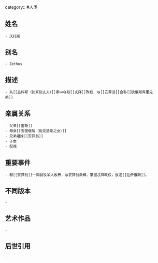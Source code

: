 category:: #人类
## 姓名
	- 仄托斯
## 别名
	- Zethus
## 描述
	- 从[[吕科斯（狄耳刻丈夫）]]手中夺取[[忒拜]]政权，与[[安菲翁]]合称[[狄俄斯库里兄弟]]
## 亲属关系
	- 父亲[[宙斯]]
	- 母亲[[安提俄珀（倪克透斯之女）]]
	- 兄弟姐妹[[安菲翁]]
	- 子女
	- 配偶
## 重要事件
	- 和[[安菲翁]]一同被牧羊人收养，与安菲翁救母，掌握忒拜政权，放逐[[拉伊俄斯]]。
## 不同版本
	-
## 艺术作品
	-
## 后世引用
	-

